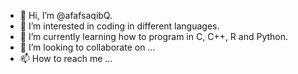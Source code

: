 - 👋 Hi, I’m @afafsaqibQ.
- 👀 I’m interested in coding in different languages.
- 🌱 I’m currently learning how to program in C, C++, R and Python.
- 💞️ I’m looking to collaborate on ...
- 📫 How to reach me ...

<!---
afafsaqibQ/afafsaqibQ is a ✨ special ✨ repository because its `README.md` (this file) appears on your GitHub profile.
You can click the Preview link to take a look at your changes.
--->
